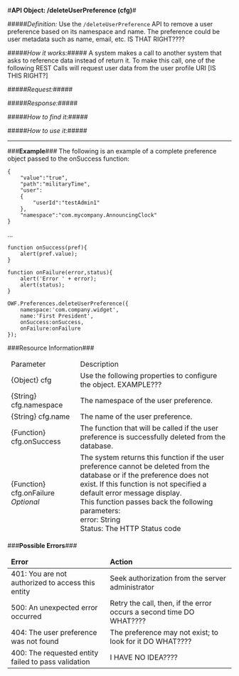 #<b>API Object: /deleteUserPreference (cfg)</b>#

#####<i>Definition:</i> 
Use the `/deleteUserPreference` API to remove a user preference based on its namespace and name. The preference could be user metadata such as name, email, etc. IS THAT RIGHT????  

#####<i>How it works:</i>#####
A system makes a call to another system that asks to reference data instead of return it. To make this call, one of the following REST Calls will request user data from the user profile URI [IS THIS RIGHT?] 

#####<i>Request:</i>#####

#####<i>Response:</i>#####


#####<i>How to find it:</i>#####


#####<i>How to use it:</i>#####




<hr>
###<b>Example</b>###
The following is an example of a complete preference object passed to the onSuccess
function:

    {
    	"value":"true",
    	"path":"militaryTime",
    	"user":
    	{
    		"userId":"testAdmin1"
    	},
    	"namespace":"com.mycompany.AnnouncingClock"
    }

...

    function onSuccess(pref){
    	alert(pref.value);
    }
    
    function onFailure(error,status){
    	alert('Error ' + error);
    	alert(status);
    }
    
    OWF.Preferences.deleteUserPreference({
    	namespace:'com.company.widget',
    	name:'First President',
    	onSuccess:onSuccess,
    	onFailure:onFailure
    });



###Resource Information###
<table style="width:100%">
  <thead>
    <td>Parameter</td>
    <td>Description</td
  </thead>
  <tr>
    <td>{Object} cfg</td>
    <td>Use the following properties to configure the object. EXAMPLE???</td> 
    </tr>
  <tr>
    <td>{String} cfg.namespace</td>
    <td>The namespace of the user preference.</td> 
  </tr>
  <tr>
    <td>{String} cfg.name</td>
    <td>The name of the user preference.</td> 
  </tr>
  <tr>
    <td>{Function} cfg.onSuccess</td>
    <td>The function that will be called if the user preference is successfully deleted from the database.</td> 
  </tr>
  <tr>
    <td>{Function} cfg.onFailure <i>Optional</i></td>
    <td>The system returns this function if the user preference cannot be deleted from the database or if the preference does not exist. If this function is not specified a default error message display.<br> 
    This function passes back the following parameters: <br>error: String
    <br>Status: The HTTP Status code</td> 
  </tr>
</table>


###<b>Possible Errors</b>###
<table style="width:100%">
  <thead>
    <td><b>Error</b></td>
    <td><b>Action</b></td>
  </thead>
  <tr>
    <td>401: You are not authorized to access this entity</td>
    <td>Seek authorization from the server administrator</td> 
  </tr> 
  <tr>
    <td>500: An unexpected error occurred</td>
    <td>Retry the call, then, if the error occurs a second time DO WHAT????</td> 
  </tr>
  <tr>
    <td>404: The user preference was not found</td>
    <td>The preference may not exist; to look for it DO WHAT????</td> 
  </tr>   
  <tr>
    <td>400: The requested entity failed to pass validation</td>
    <td>I HAVE NO IDEA????</td> 
  </tr>
 <tr>
</table> 